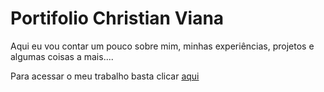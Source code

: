 # Portifolio Christian Viana

Aqui eu vou contar um pouco sobre mim, minhas experiências, projetos e algumas coisas a mais....

Para acessar o meu trabalho basta clicar [aqui](https://github.com/chrisviana)
